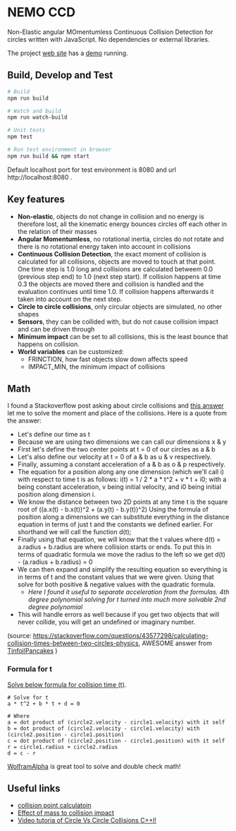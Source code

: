 
# NEMO CCD

Non-Elastic angular MOmentumless Continuous Collision Detection for circles written with JavaScript. No dependencies or external libraries.

The project [web site](https://viljami.github.io/nemo-ccd/) has a [demo](https://viljami.github.io/nemo-ccd/) running.

## Build, Develop and Test

```bash
# Build
npm run build

# Watch and build
npm run watch-build

# Unit tests
npm test

# Run test environment in browser
npm run build && npm start
```

Default localhost port for test environment is 8080 and url http://localhost:8080 .

## Key features

- **Non-elastic**, objects do not change in collision and no energy is therefore lost, all the kinematic energy bounces circles off each other in the relation of their masses
- **Angular Momentumless**, no rotational inertia, circles do not rotate and there is no rotational energy taken into account in collisions
- **Continuous Collision Detection**, the exact moment of collision is calculated for all collisions, objects are moved to touch at that point. One time step is 1.0 long and collisions are calculated betweem 0.0 (previous step end) to 1.0 (next step start). If collision happens at time 0.3 the objects are moved there and collision is handled and the evaluation continues until time 1.0. If collision happens afterwards it taken into account on the next step.
- **Circle to circle collisions**, only circular objects are simulated, no other shapes
- **Sensors**, they can be collided with, but do not cause collision impact and can be driven through
- **Minimum impact** can be set to all collisions, this is the least bounce that happens on collision.
- **World variables** can be customized:
  - FRINCTION, how fast objects slow down affects speed
  - IMPACT_MIN, the minimum impact of collisions

## Math

I found a Stackoverflow post asking about circle collisions and [this answer](https://stackoverflow.com/a/43577790/1898196) let me to solve the moment and place of the collisions. Here is a quote from the answer:
- Let's define our time as t
- Because we are using two dimensions we can call our dimensions x & y
- First let's define the two center points at t = 0 of our circles as a & b
- Let's also define our velocity at t = 0 of a & b as u & v respectively.
- Finally, assuming a constant acceleration of a & b as o & p respectively.
- The equation for a position along any one dimension (which we'll call i) with respect to time t is as follows: i(t) = 1 / 2 * a * t^2 + v * t + i0; with a being constant acceleration, v being initial velocity, and i0 being initial position along dimension i.
- We know the distance between two 2D points at any time t is the square root of ((a.x(t) - b.x(t))^2 + (a.y(t) - b.y(t))^2)
Using the formula of position along a dimensions we can substitute everything in the distance equation in terms of just t and the constants we defined earlier. For shorthand we will call the function d(t);
- Finally using that equation, we will know that the t values where d(t) = a.radius + b.radius are where collision starts or ends.
To put this in terms of quadratic formula we move the radius to the left so we get d(t) - (a.radius + b.radius) = 0
- We can then expand and simplify the resulting equation so everything is in terms of t and the constant values that we were given. Using that solve for both positive & negative values with the quadratic formula.
  - *Here I found it useful to separate acceleration from the formulas. 4th degree polynomial solving for t turned into much more solvable 2nd degree polynomial*
- This will handle errors as well because if you get two objects that will never collide, you will get an undefined or imaginary number.

(source: https://stackoverflow.com/questions/43577298/calculating-collision-times-between-two-circles-physics, AWESOME answer from [TinfoilPancakes](https://stackoverflow.com/users/4343520/tinfoilpancakes) )

### Formula for t

[Solve below formula for collision time (t)](https://www.wolframalpha.com/input/?i=solve+t:+a+*+t%5E2+%2B+b+*+t+%2B+d).

```
# Solve for t
a * t^2 + b * t + d = 0

# Where
a = dot product of (circle2.velocity - circle1.velocity) with it self
b = dot product of (circle2.velocity - circle1.velocity) with (circle2.position - circle1.position)
c = dot product of (circle2.position - circle1.position) with it self
r = circle1.radius + circle2.radius
d = c - r
```

[WolframAlpha](https://www.wolframalpha.com/) is great tool to solve and double check math!

## Useful links
- [collision point calculatoin](https://gamedev.stackexchange.com/questions/71941/calculate-point-of-circle-circle-collision-between-frames)
- [Effect of mass to collision impact](https://gamedevelopment.tutsplus.com/tutorials/how-to-create-a-custom-2d-physics-engine-the-basics-and-impulse-resolution--gamedev-6331)
- [Video tutoria of Circle Vs Circle Collisions C++l!](https://www.youtube.com/watch?v=LPzyNOHY3A4)
